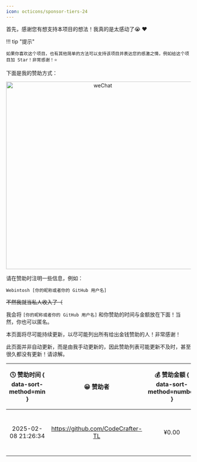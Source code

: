 ```yaml
---
icon: octicons/sponsor-tiers-24
---
```


首先，感谢您有想支持本项目的想法！我真的是太感动了😭 ❤️

!!! tip "提示"

    如果你喜欢这个项目，也有其他简单的方法可以支持该项目并表达您的感激之情，例如给这个项目加 Star！非常感谢！⭐

下面是我的赞助方式：

<p align="center">
<img width="512" alt="weChat" src="../wechat.png"/>
</p>

请在赞助时注明一些信息，例如：

```linenums="0"
Webintosh [你的昵称或者你的 GitHub 用户名]
```

~~不然我就当私人收入了（~~

我会将 `[你的昵称或者你的 GitHub 用户名]` 和你赞助的时间与金额放在下面！当然，你也可以匿名。

本页面将尽可能持续更新，以尽可能列出所有给出金钱赞助的人！非常感谢！

此页面并非自动更新，而是由我手动更新的，因此赞助列表可能更新不及时，甚至很久都没有更新！请谅解。

| 🕓 赞助时间 { data-sort-method=min } |             😀 赞助者              | 💰 赞助金额 { data-sort-method=number } | ❤️ 赞助方式 |
| :---------------------------------: | :-------------------------------: | :------------------------------------: | :--------: |
|         2025-02-08 21:26:34         |            <https://github.com/CodeCrafter-TL>            |                 ¥0.00                 | 微信赞赏码 |
